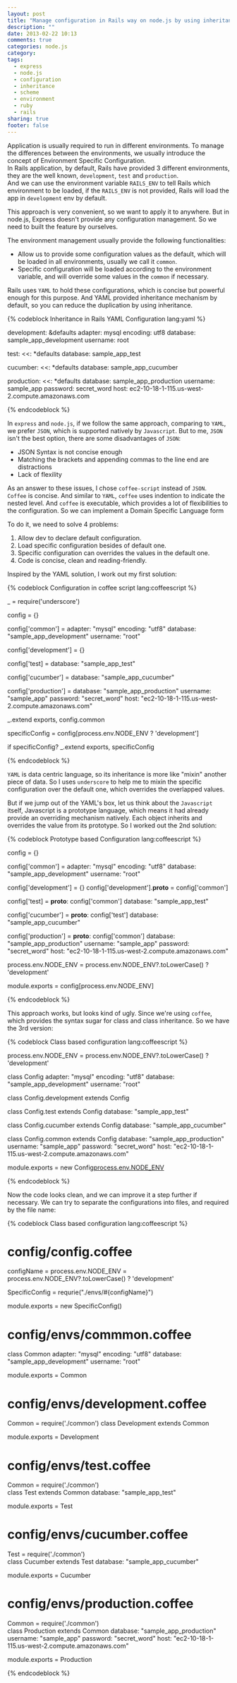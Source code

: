 ```yaml
---
layout: post
title: "Manage configuration in Rails way on node.js by using inheritance"
description: ""
date: 2013-02-22 10:13
comments: true
categories: node.js
category: 
tags: 
  - express
  - node.js
  - configuration
  - inheritance
  - scheme
  - environment
  - ruby
  - rails
sharing: true
footer: false
---
```


Application is usually required to run in different environments. To manage the differences between the environments, we usually introduce the concept of Environment Specific Configuration.  
In Rails application, by default, Rails have provided 3 different environments, they are the well known, `development`, `test` and `production`.   
And we can use the environment variable `RAILS_ENV` to tell Rails which environment to be loaded, if the `RAILS_ENV` is not provided, Rails will load the app in `development` env by default.

This approach is very convenient, so we want to apply it to anywhere. But in node.js, Express doesn't provide any configuration management. So we need to built the feature by ourselves.

The environment management usually provide the following functionalities:

  * Allow us to provide some configuration values as the default, which will be loaded in all environments, usually we call it `common`.
  * Specific configuration will be loaded according to the environment variable, and will override some values in the `common` if necessary.

Rails uses `YAML` to hold these configurations, which is concise but powerful enough for this purpose. And YAML provided inheritance mechanism by default, so you can reduce the duplication by using inheritance.

{% codeblock Inheritance in Rails YAML Configuration lang:yaml %}

development: &defaults
  adapter: mysql
  encoding: utf8
  database: sample_app_development
  username: root

test:
  <<: *defaults
  database: sample_app_test

cucumber:
  <<: *defaults
  database: sample_app_cucumber
  
production:
  <<: *defaults
  database: sample_app_production
  username: sample_app
  password: secret_word
  host: ec2-10-18-1-115.us-west-2.compute.amazonaws.com

{% endcodeblock %}

In `express` and `node.js`, if we follow the same approach, comparing to `YAML`, we prefer `JSON`, which is supported natively by `Javascript`.
But to me, `JSON` isn't the best option, there are some disadvantages of `JSON`:

  * JSON Syntax is not concise enough
  * Matching the brackets and appending commas to the line end are distractions
  * Lack of flexility

As an answer to these issues, I chose `coffee-script` instead of `JSON`.  
`Coffee` is concise. And similar to `YAML`, `coffee` uses indention to indicate the nested level. And `coffee` is executable, which provides a lot of flexibilities to the configuration. So we can implement a Domain Specific Language form

To do it, we need to solve 4 problems:

  1. Allow dev to declare default configuration.
  2. Load specific configuration besides of default one. 
  3. Specific configuration can overrides the values in the default one.
  4. Code is concise, clean and reading-friendly.

Inspired by the YAML solution, I work out my first solution:

{% codeblock Configuration in coffee script lang:coffeescript %}

_ = require('underscore')

config = {}

config['common'] =
  adapter: "mysql"
  encoding: "utf8"
  database: "sample_app_development"
  username: "root"
  
config['development'] = {}
  
config['test] =
  database: "sample_app_test"
  
config['cucumber'] = 
  database: "sample_app_cucumber"

config['production'] = 
  database: "sample_app_production"
  username: "sample_app"
  password: "secret_word"
  host: "ec2-10-18-1-115.us-west-2.compute.amazonaws.com"

_.extend exports, config.common

specificConfig = config[process.env.NODE_ENV ? 'development']

if specificConfig?
  _.extend exports, specificConfig

{% endcodeblock %}

`YAML` is data centric language, so its inheritance is more like "mixin" another piece of data. So I uses `underscore` to help me to mixin the specific configuration over the default one, which overrides the overlapped values.

But if we jump out of the YAML's box, let us think about the `Javascript` itself, Javascript is a prototype language, which means it had already provide an overriding mechanism natively. Each object inherits and overrides the value from its prototype.
So I worked out the 2nd solution:

{% codeblock Prototype based Configuration lang:coffeescript %}

config = {}

config['common'] =
  adapter: "mysql"
  encoding: "utf8"
  database: "sample_app_development"
  username: "root"
  
config['development'] = {}
config['development'].__proto__ = config['common']
  
config['test] =
  __proto__: config['common']
  database: "sample_app_test"
  
config['cucumber'] = 
  __proto__: config['test']
  database: "sample_app_cucumber"

config['production'] = 
  __proto__: config['common']
  database: "sample_app_production"
  username: "sample_app"
  password: "secret_word"
  host: "ec2-10-18-1-115.us-west-2.compute.amazonaws.com"  

process.env.NODE_ENV = process.env.NODE_ENV?.toLowerCase() ? 'development'

module.exports = config[process.env.NODE_ENV]

{% endcodeblock %}

This approach works, but looks kind of ugly. Since we're using `coffee`, which provides the syntax sugar for class and class inheritance.
So we have the 3rd version:

{% codeblock Class based configuration lang:coffeescript %}

process.env.NODE_ENV = process.env.NODE_ENV?.toLowerCase() ? 'development'

class Config
  adapter: "mysql"
  encoding: "utf8"
  database: "sample_app_development"
  username: "root"
  
class Config.development extends Config
  
class Config.test extends Config
  database: "sample_app_test"
  
class Config.cucumber extends Config
  database: "sample_app_cucumber"

class Config.common extends Config
  database: "sample_app_production"
  username: "sample_app"
  password: "secret_word"
  host: "ec2-10-18-1-115.us-west-2.compute.amazonaws.com"

module.exports = new Config[process.env.NODE_ENV]()

{% endcodeblock %}

Now the code looks clean, and we can improve it a step further if necessary. We can try to separate the configurations into files, and required by the file name:

{% codeblock Class based configuration lang:coffeescript %}

# config/config.coffee
configName = process.env.NODE_ENV = process.env.NODE_ENV?.toLowerCase() ? 'development'

SpecificConfig  = requrie("./envs/#{configName}")

module.exports = new SpecificConfig()

# config/envs/commmon.coffee
class Common
  adapter: "mysql"
  encoding: "utf8"
  database: "sample_app_development"
  username: "root"
  
module.exports = Common

# config/envs/development.coffee
Common = require('./common')
class Development extends Common

module.exports = Development
  
# config/envs/test.coffee
Common = require('./common')  
class Test extends Common
  database: "sample_app_test"

module.exports = Test

# config/envs/cucumber.coffee
Test = require('./common')    
class Cucumber extends Test
  database: "sample_app_cucumber"
  
module.exports = Cucumber

# config/envs/production.coffee
Common = require('./common')  
class Production extends Common
  database: "sample_app_production"
  username: "sample_app"
  password: "secret_word"
  host: "ec2-10-18-1-115.us-west-2.compute.amazonaws.com"

module.exports = Production

{% endcodeblock %}




